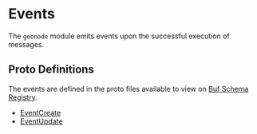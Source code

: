 # Events

The `geonode` module emits events upon the successful execution of messages.

## Proto Definitions

The events are defined in the proto files available to view on [Buf Schema Registry](https://buf.build/chora/geonode).

<!-- listed alphabetically -->

- [EventCreate](https://buf.build/chora/geonode/docs/main:chora.geonode.v1#chora.geonode.v1.EventCreate)
- [EventUpdate](https://buf.build/chora/geonode/docs/main:chora.geonode.v1#chora.geonode.v1.EventUpdate)

